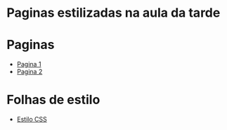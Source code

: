 # Paginas estilizadas na aula da tarde

# Paginas

- [Pagina 1](./html/page1.html)
- [Pagina 2](./html/page2.html)

# Folhas de estilo

- [Estilo CSS](css/styles.css)